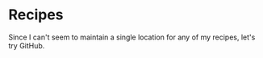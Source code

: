 # Recipes

Since I can't seem to maintain a single location for any of my recipes, let's try GitHub.
